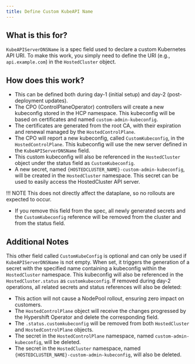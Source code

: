 ```yaml
---
title: Define Custom KubeAPI Name
---
```


## What is this for?

`KubeAPIServerDNSName` is a spec field used to declare a custom Kubernetes API URI. To make this work, you simply need to define the URI (e.g., `api.example.com`) in the `HostedCluster` object.

## How does this work?

- This can be defined both during day-1 (initial setup) and day-2 (post-deployment updates).
- The CPO (ControlPlaneOperator) controllers will create a new kubeconfig stored in the HCP namespace. This kubeconfig will be based on certificates and named `custom-admin-kubeconfig`.
- The certificates are generated from the root CA, with their expiration and renewal managed by the `HostedControlPlane`.
- The CPO will report a new kubeconfig, called `CustomKubeconfig`, in the `HostedControlPlane`. This kubeconfig will use the new server defined in the `KubeAPIServerDNSName` field.
- This custom kubeconfig will also be referenced in the `HostedCluster` object under the status field as `CustomKubeconfig`.
- A new secret, named `{HOSTEDCLUSTER_NAME}-custom-admin-kubeconfig`, will be created in the `HostedCluster` namespace. This secret can be used to easily access the HostedCluster API server.

!!! NOTE
    This does not directly affect the dataplane, so no rollouts are expected to occur.

- If you remove this field from the spec, all newly generated secrets and the `CustomKubeconfig` reference will be removed from the cluster and from the status field.

## Additional Notes

This other field called `CustomKubeConfig` is optional and can only be used if `KubeAPIServerDNSName` is not empty. When set, it triggers the generation of a secret with the specified name containing a kubeconfig within the `HostedCluster` namespace. This kubeconfig will also be referenced in the `HostedCluster.status` as `customkubeconfig`. If removed during day-2 operations, all related secrets and status references will also be deleted:

- This action will not cause a NodePool rollout, ensuring zero impact on customers.
- The `HostedControlPlane` object will receive the changes progressed by the Hypershift Operator and delete the corresponding field.
- The `.status.customkubeconfig` will be removed from both `HostedCluster` and `HostedControlPlane` objects.
- The secret in the `HostedControlPlane` namespace, named `custom-admin-kubeconfig`, will be deleted.
- The secret in the `HostedCluster` namespace, named `{HOSTEDCLUSTER_NAME}-custom-admin-kubeconfig`, will also be deleted.





